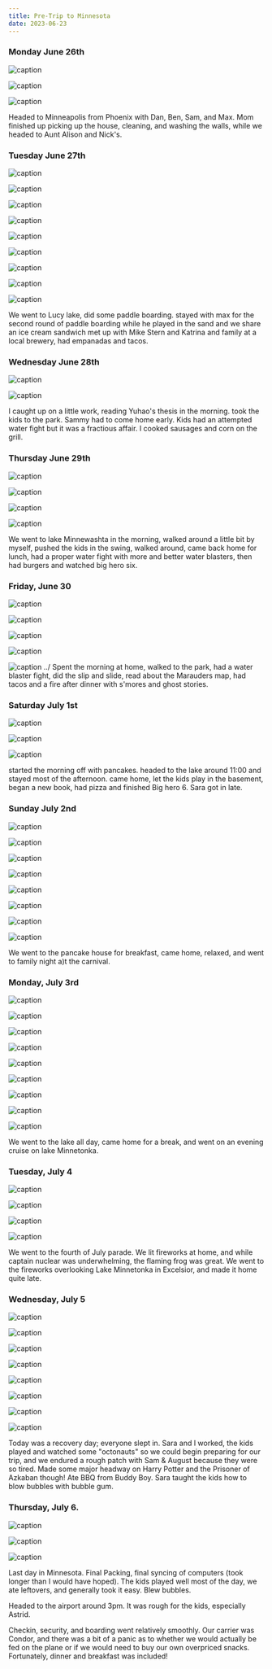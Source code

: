 ```yaml
---
title: Pre-Trip to Minnesota
date: 2023-06-23
---
```


<!-- ## Minnesota -->

### Monday June 26th

![caption](/images/travel/PXL_20230626_201001624.MP.jpg)

![caption](/images/travel/PXL_20230626_201005909.MP.jpg)

![caption](/images/travel/PXL_20230626_201013478.jpg)

Headed to Minneapolis from Phoenix with Dan, Ben, Sam, and Max.  Mom finished up picking up the house, cleaning, and washing the walls, while we headed to Aunt Alison and Nick's.

### Tuesday June 27th

![caption](/images/travel/PXL_20230627_123851879.jpg)

![caption](/images/travel/PXL_20230627_192757170.MP.jpg)

![caption](/images/travel/PXL_20230627_192809797.jpg)

![caption](/images/travel/PXL_20230627_195342823.jpg)

![caption](/images/travel/PXL_20230627_195838294.MP.jpg)

![caption](/images/travel/PXL_20230627_202151114.MP.jpg)

![caption](/images/travel/PXL_20230627_212358337.MP.jpg)

![caption](/images/travel/PXL_20230627_231953995.jpg)

![caption](/images/travel/PXL_20230627_232003085.jpg)

We went to Lucy lake, did some paddle boarding.  stayed with max for the second round of paddle boarding while he played in the sand and we share an ice cream sandwich  met up with Mike Stern and Katrina and family at a local brewery, had empanadas and tacos.

### Wednesday June 28th

![caption](/images/travel/PXL_20230628_002927536.MP.jpg)

![caption](/images/travel/PXL_20230628_041507364.jpg)

I caught up on a little work, reading Yuhao's thesis in the morning. took the kids to the park. Sammy had to come home early. Kids had an attempted water fight but it was a fractious affair.  I cooked sausages and corn on the grill.

### Thursday June 29th

![caption](/images/travel/PXL_20230629_151742499.jpg)

![caption](/images/travel/PXL_20230629_151753292.MP.jpg)

![caption](/images/travel/PXL_20230629_161227092.jpg)

![caption](/images/travel/PXL_20230629_200715705.jpg)

We went to lake Minnewashta in the morning, walked around a little bit by myself, pushed the kids in the swing, walked around, came back home for lunch, had a proper water fight with more and better water blasters, then had burgers and watched big hero six.

### Friday, June 30

![caption](/images/travel/PXL_20230630_001529081.MP.jpg)

![caption](/images/travel/PXL_20230630_001533948.jpg)

![caption](/images/travel/PXL_20230630_140255671.jpg)

![caption](/images/travel/PXL_20230630_184052954.jpg)

![caption](/images/travel/PXL_20230630_224202390.jpg)
../
Spent the morning at home, walked to the park, had a water blaster fight, did the slip and slide, read about the Marauders map, had tacos and a fire after dinner with s'mores and ghost stories.

### Saturday July 1st

![caption](/images/travel/PXL_20230701_015204927.jpg)

![caption](/images/travel/PXL_20230701_023824389.jpg)

![caption](/images/travel/IMG-20230701-WA0001.jpg)

started the morning off with pancakes. headed to the lake around 11:00 and stayed most of the afternoon.  came home, let the kids play in the basement, began a new book, had pizza and finished Big hero 6.  Sara got in late.

### Sunday July 2nd

![caption](/images/travel/PXL_20230702_213933518.jpg) 

![caption](/images/travel/PXL_20230702_214049797.jpg) 

![caption](/images/travel/PXL_20230702_215040320.jpg) 

![caption](/images/travel/PXL_20230702_215914908.jpg) 

![caption](/images/travel/PXL_20230702_220506646.PORTRAIT.jpg) 

![caption](/images/travel/PXL_20230702_221038179.MP.jpg) 

![caption](/images/travel/PXL_20230702_230138632.jpg) 

![caption](/images/travel/PXL_20230702_232805189.jpg)

We went to the pancake house for breakfast, came home, relaxed, and went to family night a)t the carnival.

### Monday, July 3rd

![caption](/images/travel/IMG-20230703-WA0011.jpg) 

![caption](/images/travel/IMG-20230703-WA0057.jpg) 

![caption](/images/travel/PXL_20230703_130139774.jpg) 

![caption](/images/travel/PXL_20230703_130154323.PORTRAIT.ORIGINAL.jpg) 

![caption](/images/travel/PXL_20230703_183922822.jpg)

![caption](/images/travel/PXL_20230704_010056582.PORTRAIT.jpg) 

![caption](/images/travel/PXL_20230704_010235437.PORTRAIT.jpg) 

![caption](/images/travel/PXL_20230704_010413244.PORTRAIT.jpg) 

![caption](/images/travel/PXL_20230704_010959872.PORTRAIT.jpg) 

We went to the lake all day, came home for a break, and went on an evening cruise on lake Minnetonka.

### Tuesday, July 4

![caption](/images/travel/PXL_20230704_194615223.jpg) 

![caption](/images/travel/PXL_20230704_212827207.MP.jpg)

![caption](/images/travel/PXL_20230705_011149990.MP.jpg) 

![caption](/images/travel/PXL_20230705_012008453.jpg) 

We went to the fourth of July parade.  We lit fireworks at home, and while captain nuclear was underwhelming, the flaming frog was great.  We went to the fireworks overlooking Lake Minnetonka in Excelsior, and made it home quite late.

### Wednesday, July 5


![caption](/images/travel/PXL_20230705_125159023.jpg) 

![caption](/images/travel/PXL_20230705_130103441.jpg) 

![caption](/images/travel/PXL_20230705_130417134.MP.jpg) 

![caption](/images/travel/PXL_20230705_142732761.jpg) 

![caption](/images/travel/PXL_20230705_212728393.MP.jpg) 

![caption](/images/travel/PXL_20230705_212755442.jpg) 

![caption](/images/travel/PXL_20230705_212806455.MP.jpg) 

![caption](/images/travel/PXL_20230705_214109125.jpg)

Today was a recovery day; everyone slept in.  Sara and I worked, the kids played and watched some "octonauts" so we could begin preparing for our trip, and we endured a rough patch with Sam & August because they were so tired.  Made some major headway on Harry Potter and the Prisoner of Azkaban though!  Ate BBQ from Buddy Boy.  Sara taught the kids how to blow bubbles with bubble gum.

### Thursday, July 6.  



![caption](/images/travel/PXL_20230706_122140319.jpg) 

![caption](/images/travel/PXL_20230706_190337681.jpg) 

![caption](/images/travel/PXL_20230706_190448199.jpg)


Last day in Minnesota.  Final Packing, final syncing of computers (took longer than I would have hoped).  The kids played well most of the day, we ate leftovers, and generally took it easy.  Blew bubbles.

Headed to the airport around 3pm.  It was rough for the kids, especially Astrid.  

Checkin, security, and boarding went relatively smoothly.  Our carrier was Condor, and there was a bit of a panic as to whether we would actually be fed on the plane or if we would need to buy our own overpriced snacks.  Fortunately, dinner and breakfast was included!

